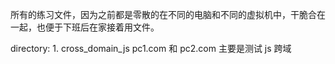 所有的练习文件，因为之前都是零散的在不同的电脑和不同的虚拟机中，干脆合在一起，也便于下班后在家接着用文件。

directory:
	1. cross_domain_js
		pc1.com 和 pc2.com 主要是测试 js 跨域
